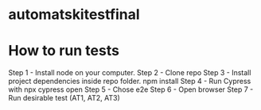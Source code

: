 # automatskitestfinal


# How to run tests
Step 1 - Install node on your computer.
Step 2 - Clone repo
Step 3 - Install project dependencies inside repo folder.
		npm  install 
Step 4 - Run Cypress with
		npx cypress open
Step 5 - Chose e2e
Step 6 - Open browser
Step 7 - Run desirable test (AT1, AT2, AT3)
